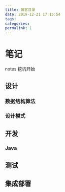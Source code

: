```yaml
---
title: 博客目录
date: 2019-12-21 17:15:54
tags:
categories:
permalink: 1
---
```


# 笔记

notes
挖坑开始

## 设计

### 数据结构算法

### 设计模式

## 开发

### Java

## 测试

## 集成部署
